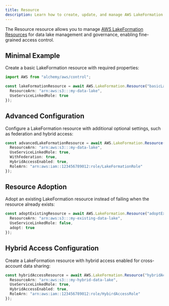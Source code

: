 ```yaml
---
title: Resource
description: Learn how to create, update, and manage AWS LakeFormation Resources using Alchemy Cloud Control.
---
```



The Resource resource allows you to manage [AWS LakeFormation Resources](https://docs.aws.amazon.com/lakeformation/latest/userguide/) for data lake management and governance, enabling fine-grained access control.

## Minimal Example

Create a basic LakeFormation resource with required properties:

```ts
import AWS from "alchemy/aws/control";

const lakeFormationResource = await AWS.LakeFormation.Resource("basicLakeFormationResource", {
  ResourceArn: "arn:aws:s3:::my-data-lake",
  UseServiceLinkedRole: true
});
```

## Advanced Configuration

Configure a LakeFormation resource with additional optional settings, such as federation and hybrid access:

```ts
const advancedLakeFormationResource = await AWS.LakeFormation.Resource("advancedLakeFormationResource", {
  ResourceArn: "arn:aws:s3:::my-data-lake",
  UseServiceLinkedRole: true,
  WithFederation: true,
  HybridAccessEnabled: true,
  RoleArn: "arn:aws:iam::123456789012:role/LakeFormationRole"
});
```

## Resource Adoption

Adopt an existing LakeFormation resource instead of failing when the resource already exists:

```ts
const adoptExistingResource = await AWS.LakeFormation.Resource("adoptExistingResource", {
  ResourceArn: "arn:aws:s3:::my-existing-data-lake",
  UseServiceLinkedRole: false,
  adopt: true
});
```

## Hybrid Access Configuration

Create a LakeFormation resource with hybrid access enabled for cross-account data sharing:

```ts
const hybridAccessResource = await AWS.LakeFormation.Resource("hybridAccessResource", {
  ResourceArn: "arn:aws:s3:::my-hybrid-data-lake",
  UseServiceLinkedRole: true,
  HybridAccessEnabled: true,
  RoleArn: "arn:aws:iam::123456789012:role/HybirdAccessRole"
});
```
